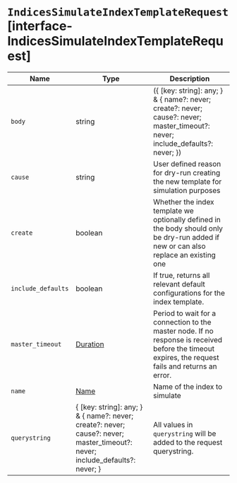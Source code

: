 # `IndicesSimulateIndexTemplateRequest` [interface-IndicesSimulateIndexTemplateRequest]

| Name | Type | Description |
| - | - | - |
| `body` | string | ({ [key: string]: any; } & { name?: never; create?: never; cause?: never; master_timeout?: never; include_defaults?: never; }) | All values in `body` will be added to the request body. |
| `cause` | string | User defined reason for dry-run creating the new template for simulation purposes |
| `create` | boolean | Whether the index template we optionally defined in the body should only be dry-run added if new or can also replace an existing one |
| `include_defaults` | boolean | If true, returns all relevant default configurations for the index template. |
| `master_timeout` | [Duration](./Duration.md) | Period to wait for a connection to the master node. If no response is received before the timeout expires, the request fails and returns an error. |
| `name` | [Name](./Name.md) | Name of the index to simulate |
| `querystring` | { [key: string]: any; } & { name?: never; create?: never; cause?: never; master_timeout?: never; include_defaults?: never; } | All values in `querystring` will be added to the request querystring. |
